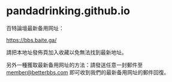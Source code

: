 # pandadrinking.github.io

百特論壇最新备用网址：

https://bbs.baite.ga/

請把本地址發佈頁加入收藏以免無法找到最新地址。

另外一種獲取最新备用网址的方法：請發送任意一封郵件至 member@betterbbs.com 即可收到我們的最新备用网址的郵件回復。
